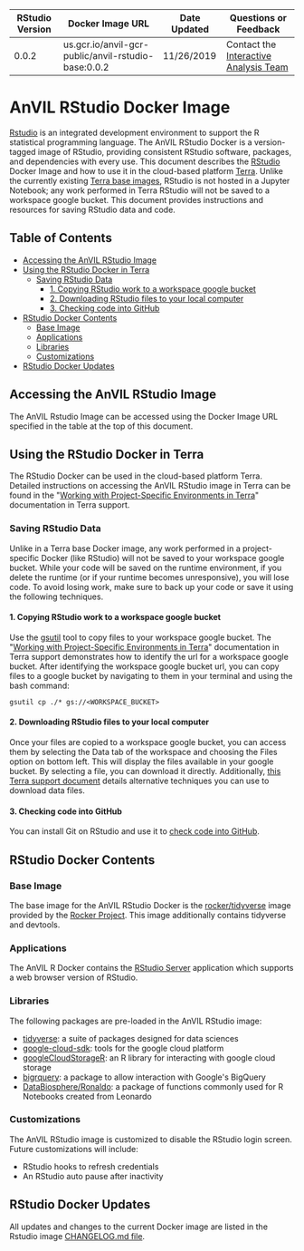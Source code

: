 | RStudio Version | Docker Image URL | Date Updated | Questions or Feedback |
| --- | --- | --- | --- |
| 0.0.2 | us.gcr.io/anvil-gcr-public/anvil-rstudio-base:0.0.2 | 11/26/2019 | Contact the [Interactive Analysis Team](mailto:workbench-interactive-analysis@broadinstitute.org) |

# AnVIL RStudio Docker Image

[Rstudio](https://rstudio.com/products/rstudio/) is an integrated development environment to support the R statistical programming language. The AnVIL RStudio Docker is a version-tagged image of RStudio, providing consistent RStudio software, packages, and dependencies with every use. This document describes the [RStudio](https://rstudio.com/products/rstudio/) Docker Image and how to use it in the cloud-based platform [Terra](app.terra.bio). Unlike the currently existing [Terra base images](https://github.com/DataBiosphere/terra-docker#terra-base-images), RStudio is not hosted in a Jupyter Notebook; any work performed in Terra RStudio will not be saved to a workspace google bucket. This document provides instructions and resources for saving RStudio data and code. 

## Table of Contents
- [Accessing the AnVIL RStudio Image](#accessing-the-anvil-rstudio-image)
- [Using the RStudio Docker in Terra](#using-the-rstudio-docker-in-terra)
  * [Saving RStudio Data](#saving-rstudio-data)
    + [1. Copying RStudio work to a workspace google bucket](#1-copying-rstudio-work-to-a-workspace-google-bucket)
    + [2. Downloading RStudio files to your local computer](#2-downloading-rstudio-files-to-your-local-computer)
    + [3. Checking code into GitHub](#3-checking-code-into-github)
- [RStudio Docker Contents](#rstudio-docker-contents)
  * [Base Image](#base-image)
  * [Applications](#applications)
  * [Libraries](#libraries)
  * [Customizations](#customizations)
- [RStudio Docker Updates](#rstudio-docker-updates)


## Accessing the AnVIL RStudio Image

The AnVIL Rstudio Image can be accessed using the Docker Image URL specified in the table at the top of this document. 

## Using the RStudio Docker in Terra

The RStudio Docker can be used in the cloud-based platform Terra. Detailed instructions on accessing the AnVIL RStudio image in Terra can be found in the "[Working with Project-Specific Environments in Terra](https://broadinstitute.zendesk.com/knowledge/articles/360037269472)" documentation in Terra support.

### Saving RStudio Data

Unlike in a Terra base Docker image, any work performed in a project-specific Docker (like RStudio) will not be saved to your workspace google bucket. While your code will be saved on the runtime environment, if you delete the runtime (or if your runtime becomes unresponsive), you will lose code. To avoid losing work, make sure to back up your code or save it using the following techniques.


#### 1. Copying RStudio work to a workspace google bucket

Use the [gsutil](https://cloud.google.com/storage/docs/gsutil) tool to copy files to your workspace google bucket. The "[Working with Project-Specific Environments in Terra](https://broadinstitute.zendesk.com/knowledge/articles/360037269472)" documentation in Terra support demonstrates how to identify the url for a workspace google bucket. After identifying the workspace google bucket url, you can copy files to a google bucket by navigating to them in your terminal and using the bash command: 

    gsutil cp ./* gs://<WORKSPACE_BUCKET>

#### 2. Downloading RStudio files to your local computer
Once your files are copied to a workspace google bucket, you can access them by selecting the Data tab of the workspace and choosing the Files option on bottom left. This will display the files available in your google bucket. By selecting a file, you can download it directly. Additionally, [this Terra support document](https://support.terra.bio/hc/en-us/articles/360029251091-Broad-Genomics-Downloading-data-from-a-Terra-workspace) details alternative techniques you can use to download data files. 

#### 3. Checking code into GitHub
You can install Git on RStudio and use it to [check code into GitHub](https://help.github.com/en/github/importing-your-projects-to-github). 

## RStudio Docker Contents

### Base Image

The base image for the AnVIL RStudio Docker is the [rocker/tidyverse](https://hub.docker.com/r/rocker/tidyverse/) image provided by the [Rocker Project](https://www.rocker-project.org/). This image additionally contains tidyverse and devtools.

### Applications

The AnVIL R Docker contains the [RStudio Server](https://www.rstudio.com/products/rstudio-server/) application which supports a web browser version of RStudio. 

### Libraries

The following packages are pre-loaded in the AnVIL RStudio image:

* [tidyverse](https://www.tidyverse.org/packages/): a suite of packages designed for data sciences 
* [google-cloud-sdk](https://cloud.google.com/sdk/): tools for the google cloud platform
* [googleCloudStorageR](http://code.markedmondson.me/googleCloudStorageR/): an R library for interacting with google cloud storage
* [bigrquery](https://github.com/r-dbi/bigrquery): a package to allow interaction with Google's BigQuery
* [DataBiosphere/Ronaldo](https://github.com/DataBiosphere/Ronaldo): a package of functions commonly used for R Notebooks created from Leonardo

### Customizations

The AnVIL RStudio image is customized to disable the RStudio login screen. Future customizations will include:

* RStudio hooks to refresh credentials 
* An RStudio auto pause after inactivity

## RStudio Docker Updates

All updates and changes to the current Docker image are listed in the Rstudio image [CHANGELOG.md file](CHANGELOG.md). 




